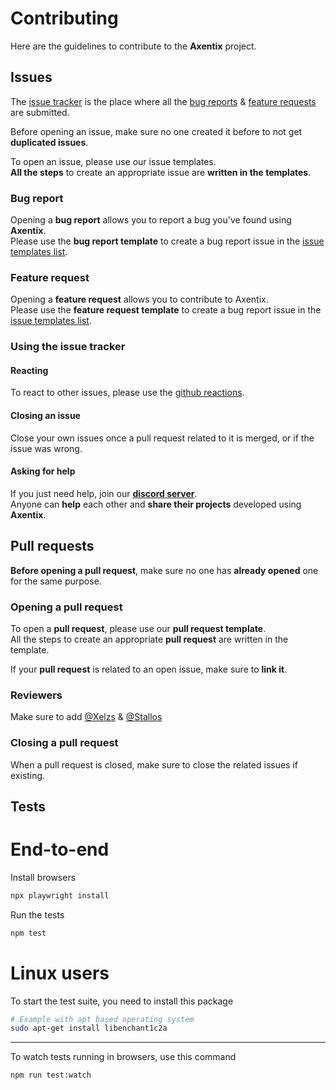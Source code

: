 # Contributing

Here are the guidelines to contribute to the **Axentix** project.

## Issues

The [issue tracker](https://github.com/axentix/axentix/issues) is the place where all the [bug reports](#bug-report) & [feature requests](#feature-request) are submitted.

Before opening an issue, make sure no one created it before to not get **duplicated issues**.

To open an issue, please use our issue templates.  
**All the steps** to create an appropriate issue are **written in the templates**.

### Bug report

Opening a **bug report** allows you to report a bug you've found using **Axentix**.  
Please use the **bug report template** to create a bug report issue in the [issue templates list](https://github.com/axentix/axentix/issues/new/choose).

### Feature request

Opening a **feature request** allows you to contribute to Axentix.  
Please use the **feature request template** to create a bug report issue in the [issue templates list](https://github.com/axentix/axentix/issues/new/choose).

### Using the issue tracker 

#### Reacting

To react to other issues, please use the [github reactions](https://github.blog/2016-03-10-add-reactions-to-pull-requests-issues-and-comments/).

#### Closing an issue

Close your own issues once a pull request related to it is merged, or if the issue was wrong.

#### Asking for help

If you just need help, join our **[discord server](https://discord.useaxentix.com/)**.  
Anyone can **help** each other and **share their projects** developed using **Axentix**.

## Pull requests

**Before opening a pull request**, make sure no one has **already opened** one for the same purpose.

### Opening a pull request

To open a **pull request**, please use our **pull request template**.  
All the steps to create an appropriate **pull request** are written in the template.

If your **pull request** is related to an open issue, make sure to **link it**.

### Reviewers

Make sure to add [@Xelzs](https://github.com/Xelzs) & [@Stallos](https://github.com/Stallos11)

### Closing a pull request

When a pull request is closed, make sure to close the related issues if existing.

## Tests

# End-to-end

Install browsers

```sh
npx playwright install
```

Run the tests

```sh
npm test
```

# Linux users

To start the test suite, you need to install this package 

```sh
# Example with apt based operating system
sudo apt-get install libenchant1c2a
```
---

To watch tests running in browsers, use this command

```sh
npm run test:watch
```